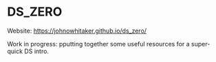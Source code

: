 # DS_ZERO

Website: https://johnowhitaker.github.io/ds_zero/

Work in progress: pputting together some useful resources for a super-quick DS intro.



